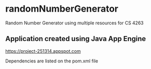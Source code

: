 # randomNumberGenerator
Random Number Generator using multiple resources for CS 4263

## Application created using Java App Engine

https://project-251314.appspot.com

Dependencies are listed on the pom.xml file
